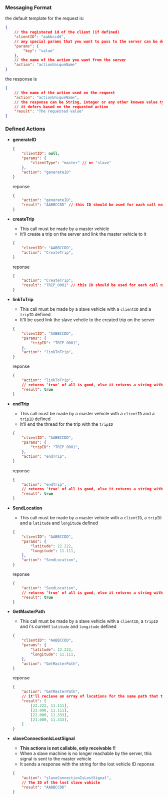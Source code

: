 ### Messaging Format

the default template for the request is:
```json
{
    // the registered id of the client (if defined)
    "clientID": "aabbccdd", 
    // any spacial params that you want to pass to the server can be done here
    "params": { 
        "key": "value"
    },
    // the name of the action you want from the server
    "action": "actionUniqueName"
}
```

the response is 
```json
{
    // the name of the action used on the request
    "action": "actionUniqueName",
    // the response can be String, integer or any other knowen value type.
    // it defers based on the requested action
    "result": "The requested value"
}
```

### Defined Actions
- **generateID**
    ```json
    {
        "clientID": null,
        "params": {
            "clientType": "master" // or "slave"
        },
        "action": "generateID"
    }
    ```
    reponse 
    ```json
    {
        "action": "generateID",
        "result": "AABBCCDD" // this ID should be used for each call now
    }
    ```

- **createTrip**
    - This call must be made by a master vehicle
    - It'll create a trip on the server and link the master vehicle to it
    ```json
    {
        "clientID": "AABBCCDD",
        "action": "CreateTrip",
    }
    ```

    reponse 
    ```json
    {
        "action": "CreateTrip",
        "result": "TRIP_0001" // this ID should be used for each call now
    }
    ```

- **linkToTrip**
    - This call must be made by a slave vehicle with a `clientID` and a `tripID` defined
    - It'll be used link the slave vehcile to the created trip on the server
    ```json
    {
        "clientID": "AABBCCDD",
        "params": {
            "tripID": "TRIP_0001",
        },
        "action": "linkToTrip",
    }
    ```

    reponse 
    ```json
    {
        "action": "linkToTrip",
        // returns 'true' of all is good, else it returns a string with the exceptions
        "result": true 
    }
    ```

- **endTrip**
    - This call must be made by a master vehicle with a `clientID` and a `tripID` defined
    - It'll end the thread for the trip with the `tripID`
    ```json
    {
        "clientID": "AABBCCDD",
        "params": {
            "tripID": "TRIP_0001",
        },
        "action": "endTrip",
    }
    ```

    reponse 
    ```json
    {
        "action": "endTrip",
        // returns 'true' of all is good, else it returns a string with the exceptions
        "result": true 
    }
    ```

- **SendLocation**
    - This call must be made by a master vehicle with a `clientID`, a `tripID` and a `latitude` and `longitude` defined
    ```json
    {
        "clientID": "AABBCCDD",
        "params": {
            "latitude": 22.222,
            "longitude": 11.111,
        },
        "action": "SendLocation",
    }
    ```

    reponse 
    ```json
    {
        "action": "SendLocation",
        // returns 'true' of all is good, else it returns a string with the exceptions
        "result": true
    }
    ```

- **GetMasterPath**
    - This call must be made by a slave vehicle with a `clientID`, a `tripID` and i's current `latitude` and `longitude` defined
    ```json
    {
        "clientID": "AABBCCDD",
        "params": {
            "latitude": 22.222,
            "longitude": 11.111,
        },
        "action": "GetMasterPath",
    }
    ```

    reponse 
    ```json
    {
        "action": "GetMasterPath",
        // it'll recieve an array of locations for the same path that the master has taken
        "result": [
            [22.222, 11.111],
            [22.000, 11.111],
            [22.000, 11.333],
            [21.000, 11.333],
        ]
    }
    ```

- **slaveConnectionIsLostSignal**
    - **This actions is not callable, only receivable !!**
    - When a slave machine is no longer reachable by the server, this signal is sent to the master vehicle
    - It sends a response with the string for the lost vehicle ID
    reponse 
    ```json
    {
        "action": "slaveConnectionIsLostSignal",
        // The ID of the lost slave vahicle
        "result": "AABBCCDD"
    }
    ```

